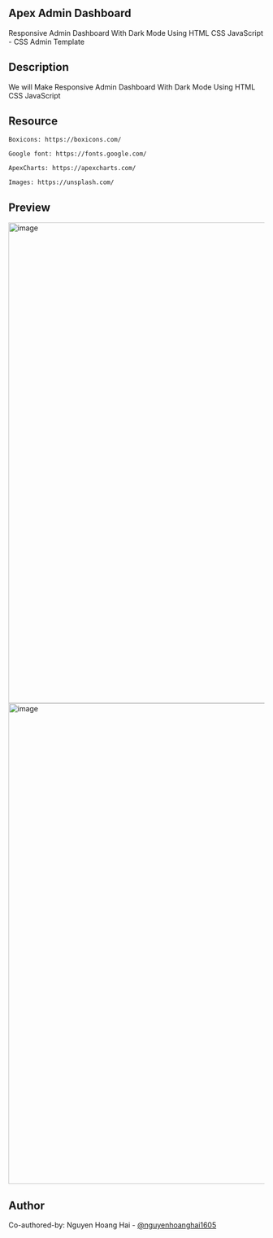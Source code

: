 ## Apex Admin Dashboard

Responsive Admin Dashboard With Dark Mode Using HTML CSS JavaScript - CSS Admin Template

## Description

We will Make Responsive Admin Dashboard With Dark Mode Using HTML CSS JavaScript

## Resource

    Boxicons: https://boxicons.com/

    Google font: https://fonts.google.com/

    ApexCharts: https://apexcharts.com/

    Images: https://unsplash.com/

## Preview

<img width="1920" height="945" alt="image" src="https://github.com/user-attachments/assets/5d3cddad-a110-4f73-a2ea-f0359402f184" />
<img width="1920" height="945" alt="image" src="https://github.com/user-attachments/assets/7695b439-d8fa-464f-b18b-2efe2c2413c8" />


## Author
Co-authored-by: Nguyen Hoang Hai - [@nguyenhoanghai1605](https://github.com/nguyenhoanghai1605)